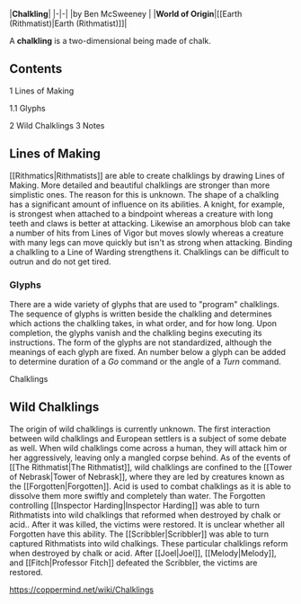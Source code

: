 |**Chalkling**|
|-|-|
|by  Ben McSweeney |
|**World of Origin**|[[Earth (Rithmatist)\|Earth (Rithmatist)]]|

A **chalkling** is a two-dimensional being made of chalk.

## Contents

1 Lines of Making

1.1 Glyphs


2 Wild Chalklings
3 Notes


## Lines of Making
[[Rithmatics\|Rithmatists]] are able to create chalklings by drawing Lines of Making. More detailed and beautiful chalklings are stronger than more simplistic ones. The reason for this is unknown. The shape of a chalkling has a significant amount of influence on its abilities. A knight, for example, is strongest when attached to a bindpoint whereas a creature with long teeth and claws is better at attacking. Likewise an amorphous blob can take a number of hits from Lines of Vigor but moves slowly whereas a creature with many legs can move quickly but isn't as strong when attacking. Binding a chalkling to a Line of Warding strengthens it. Chalklings can be difficult to outrun and do not get tired.

### Glyphs
There are a wide variety of glyphs that are used to "program" chalklings. The sequence of glyphs is written beside the chalkling and determines which actions the chalkling takes, in what order, and for how long. Upon completion, the glyphs vanish and the chalkling begins executing its instructions. The form of the glyphs are not standardized, although the meanings of each glyph are fixed. An number below a glyph can be added to determine duration of a *Go* command or the angle of a *Turn* command.





Chalklings

























































































































## Wild Chalklings
The origin of wild chalklings is currently unknown. The first interaction between wild chalklings and European settlers is a subject of some debate as well.
When wild chalklings come across a human, they will attack him or her aggressively, leaving only a mangled corpse behind.
As of the events of [[The Rithmatist\|The Rithmatist]], wild chalklings are confined to the [[Tower of Nebrask\|Tower of Nebrask]], where they are led by creatures known as the [[Forgotten\|Forgotten]].
Acid is used to combat chalklings as it is able to dissolve them more swiftly and completely than water.
The Forgotten controlling [[Inspector Harding\|Inspector Harding]] was able to turn Rithmatists into wild chalklings that reformed when destroyed by chalk or acid.. After it was killed, the victims were restored. It is unclear whether all Forgotten have this ability.
The [[Scribbler\|Scribbler]] was able to turn captured Rithmatists into wild chalkings. These particular chalklings reform when destroyed by chalk or acid. After [[Joel\|Joel]], [[Melody\|Melody]], and [[Fitch\|Professor Fitch]] defeated the Scribbler, the victims are restored.



https://coppermind.net/wiki/Chalklings